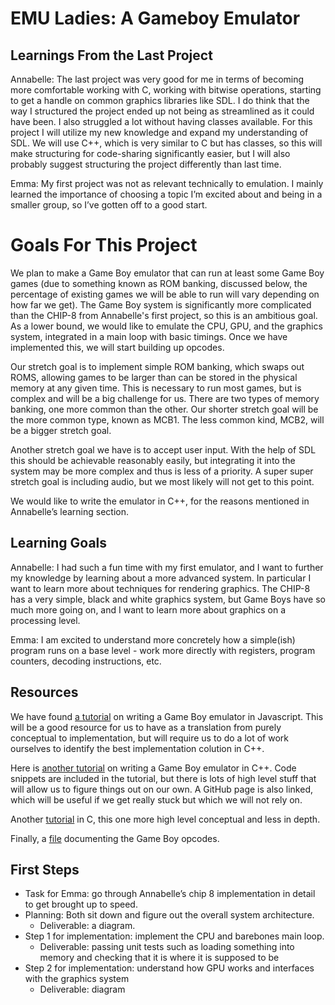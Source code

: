 # EMU Ladies: A Gameboy Emulator

## Learnings From the Last Project

Annabelle: The last project was very good for me in terms of becoming more comfortable working with C, working with bitwise operations, starting to get a handle on common graphics libraries like SDL. I do think that the way I structured the project ended up not being as streamlined as it could have been. I also struggled a lot without having classes available. For this project I will utilize my new knowledge and expand my understanding of SDL. We will use C++, which is very similar to C but has classes, so this will make structuring for code-sharing significantly easier, but I will also probably suggest structuring the project differently than last time. 

Emma: My first project was not as relevant technically to emulation. I mainly learned the importance of choosing a topic I’m excited about and being in a smaller group, so I’ve gotten off to a good start.

# Goals For This Project
We plan to make a Game Boy emulator that can run at least some Game Boy games (due to something known as ROM banking, discussed below, the percentage of existing games we will be able to run will vary depending on how far we get). The Game Boy system is significantly more complicated than the CHIP-8 from Annabelle's first project, so this is an ambitious goal. As a lower bound, we would like to emulate the CPU, GPU, and the graphics system, integrated in a main loop with basic timings. Once we have implemented this, we will start building up opcodes. 

Our stretch goal is to implement simple ROM banking, which swaps out ROMS, allowing games to be larger than can be stored in the physical memory at any given time. This is necessary to run most games, but is complex and will be a big challenge for us. There are two types of memory banking, one more common than the other. Our shorter stretch goal will be the more common type, known as MCB1. The less common kind, MCB2, will be a bigger stretch goal. 

Another stretch goal we have is to accept user input. With the help of SDL this should be achievable reasonably easily, but integrating it into the system may be more complex and thus is less of a priority. A super super stretch goal is including audio, but we most likely will not get to this point. 

We would like to write the emulator in C++, for the reasons mentioned in Annabelle’s learning section.

## Learning Goals
Annabelle: I had such a fun time with my first emulator, and I want to further my knowledge by learning about a more advanced system. In particular I want to learn more about techniques for rendering graphics. The CHIP-8 has a very simple, black and white graphics system, but Game Boys have so much more going on, and I want to learn more about graphics on a processing level. 

Emma: I am excited to understand more concretely how a simple(ish) program runs on a base level - work more directly with registers, program counters, decoding instructions, etc.

## Resources 
We have found [a tutorial](http://imrannazar.com/GameBoy-Emulation-in-JavaScript:-The-CPU) on writing a Game Boy emulator in Javascript. This will be a good resource for us to have as a translation from purely conceptual to implementation, but will require us to do a lot of work ourselves to identify the best implementation colution in C++. 

Here is [another tutorial](http://www.codeslinger.co.uk/pages/projects/gameboy.html) on writing a Game Boy emulator in C++. Code snippets are included in the tutorial, but there is lots of high level stuff that will allow us to figure things out on our own. A GitHub page is also linked, which will be useful if we get really stuck but which we will not rely on. 

Another [tutorial](https://cturt.github.io/cinoop.html) in C, this one more high level conceptual and less in depth. 

Finally, a [file](http://www.codeslinger.co.uk/pages/projects/gameboy/files/GB.pdf) documenting the Game Boy opcodes.
 
## First Steps
* Task for Emma: go through Annabelle’s chip 8 implementation in detail to get brought up to speed. 
* Planning: Both sit down and figure out the overall system architecture. 
    * Deliverable: a diagram.
* Step 1 for implementation: implement the CPU and barebones main loop. 
    * Deliverable: passing unit tests such as loading something into memory and checking that it is where it is supposed to be
* Step 2 for implementation: understand how GPU works and interfaces with the graphics system
    * Deliverable: diagram
